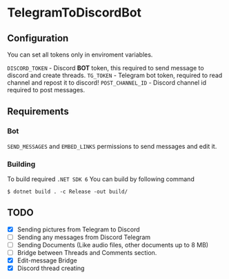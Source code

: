 # TelegramToDiscordBot

## Configuration
You can set all tokens only in enviroment variables.

`DISCORD_TOKEN` - Discord **BOT** token, this required to send message to discord and create threads.
`TG_TOKEN` - Telegram bot token, required to read channel and repost it to discord!
`POST_CHANNEL_ID` - Discord channel id required to post messages.


## Requirements

### Bot
`SEND_MESSAGES` and `EMBED_LINKS` permissions to send messages and edit it.

### Building
To build required `.NET SDK 6`
You can build by following command
```
$ dotnet build . -c Release -out build/
```

## TODO
 - [X] Sending pictures from Telegram to Discord
 - [ ] Sending any messages from Discord Telegram
 - [ ] Sending Documents (Like audio files, other documents up to 8 MB)
 - [ ] Bridge between Threads and Comments section.
 - [X] Edit-message Bridge 
 - [X] Discord thread creating

